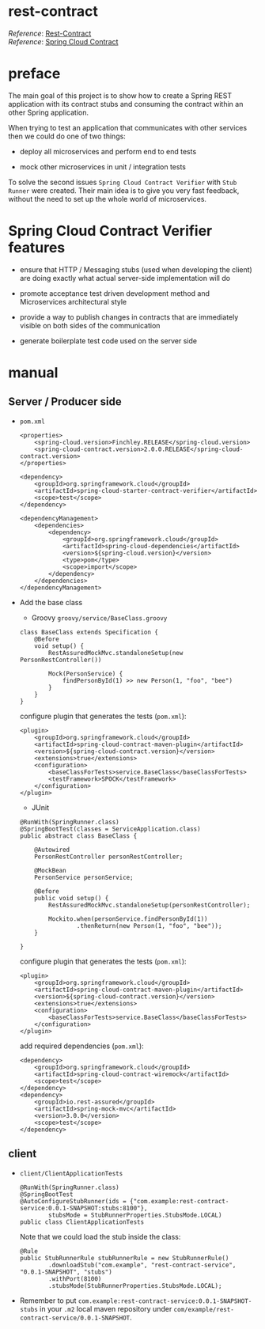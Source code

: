 # rest-contract
_Reference_: [Rest-Contract](https://spring.io/guides/gs/contract-rest/)  
_Reference_: [Spring Cloud Contract](https://cloud.spring.io/spring-cloud-contract/)

# preface
The main goal of this project is to show how to create a Spring REST 
application with its contract stubs and consuming the contract within an 
other Spring application.

When trying to test an application that communicates with other services 
then we could do one of two things:

* deploy all microservices and perform end to end tests

* mock other microservices in unit / integration tests

To solve the second issues `Spring Cloud Contract Verifier` with 
`Stub Runner` were created. Their main idea is to give you very fast 
feedback, without the need to set up the whole world of microservices.

# Spring Cloud Contract Verifier features

* ensure that HTTP / Messaging stubs (used when developing the client) are doing exactly what actual server-side implementation will do

* promote acceptance test driven development method and Microservices architectural style

* provide a way to publish changes in contracts that are immediately visible on both sides of the communication

* generate boilerplate test code used on the server side

# manual
## Server / Producer side
* `pom.xml`
    ```
    <properties>
        <spring-cloud.version>Finchley.RELEASE</spring-cloud.version>
        <spring-cloud-contract.version>2.0.0.RELEASE</spring-cloud-contract.version>
    </properties>
    ```
    ```
    <dependency>
        <groupId>org.springframework.cloud</groupId>
        <artifactId>spring-cloud-starter-contract-verifier</artifactId>
        <scope>test</scope>
    </dependency>    
    ```
    ```
    <dependencyManagement>
        <dependencies>
            <dependency>
                <groupId>org.springframework.cloud</groupId>
                <artifactId>spring-cloud-dependencies</artifactId>
                <version>${spring-cloud.version}</version>
                <type>pom</type>
                <scope>import</scope>
            </dependency>
        </dependencies>
    </dependencyManagement>    
    ```
* Add the base class
    * Groovy
    `groovy/service/BaseClass.groovy`
    ```
    class BaseClass extends Specification {
        @Before
        void setup() {
            RestAssuredMockMvc.standaloneSetup(new PersonRestController())
    
            Mock(PersonService) {
                findPersonById(1) >> new Person(1, "foo", "bee")
            }
        }
    }
    ```
    configure plugin that generates the tests (`pom.xml`):
    ```
    <plugin>
        <groupId>org.springframework.cloud</groupId>
        <artifactId>spring-cloud-contract-maven-plugin</artifactId>
        <version>${spring-cloud-contract.version}</version>
        <extensions>true</extensions>
        <configuration>
            <baseClassForTests>service.BaseClass</baseClassForTests>
            <testFramework>SPOCK</testFramework>
        </configuration>
    </plugin>
    ```
    
    * JUnit
    ```
    @RunWith(SpringRunner.class)
    @SpringBootTest(classes = ServiceApplication.class)
    public abstract class BaseClass {
    
        @Autowired
        PersonRestController personRestController;
    
        @MockBean
        PersonService personService;
    
        @Before
        public void setup() {
            RestAssuredMockMvc.standaloneSetup(personRestController);
    
            Mockito.when(personService.findPersonById(1))
                    .thenReturn(new Person(1, "foo", "bee"));
        }
    
    }
    ```
    configure plugin that generates the tests (`pom.xml`):
    ```
    <plugin>
        <groupId>org.springframework.cloud</groupId>
        <artifactId>spring-cloud-contract-maven-plugin</artifactId>
        <version>${spring-cloud-contract.version}</version>
        <extensions>true</extensions>
        <configuration>
            <baseClassForTests>service.BaseClass</baseClassForTests>
        </configuration>
    </plugin>
    ```
    add required dependencies (`pom.xml`):
    ```
    <dependency>
        <groupId>org.springframework.cloud</groupId>
        <artifactId>spring-cloud-contract-wiremock</artifactId>
        <scope>test</scope>
    </dependency>
    <dependency>
        <groupId>io.rest-assured</groupId>
        <artifactId>spring-mock-mvc</artifactId>
        <version>3.0.0</version>
        <scope>test</scope>
    </dependency>
    ```
    
## client
* `client/ClientApplicationTests`
    ```
    @RunWith(SpringRunner.class)
    @SpringBootTest
    @AutoConfigureStubRunner(ids = {"com.example:rest-contract-service:0.0.1-SNAPSHOT:stubs:8100"}, 
            stubsMode = StubRunnerProperties.StubsMode.LOCAL)
    public class ClientApplicationTests
    ```
    
    Note that we could load the stub inside the class:
    ```
    @Rule
    public StubRunnerRule stubRunnerRule = new StubRunnerRule()
            .downloadStub("com.example", "rest-contract-service", "0.0.1-SNAPSHOT", "stubs")
            .withPort(8100)
            .stubsMode(StubRunnerProperties.StubsMode.LOCAL);
    ```
* Remember to put `com.example:rest-contract-service:0.0.1-SNAPSHOT-stubs` in your `.m2` local maven repository
under `com/example/rest-contract-service/0.0.1-SNAPSHOT`.